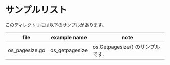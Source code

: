 # サンプルリスト

このディレクトリには以下のサンプルがあります。

|file|example name|note|
|----|------------|----|
|os\_pagesize.go|os\_getpagesize|os.Getpagesize() のサンプルです.|

